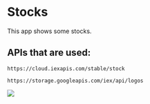 # Stocks

This app shows some stocks.

## APIs that are used:

```
https://cloud.iexapis.com/stable/stock
```
```
https://storage.googleapis.com/iex/api/logos
```

![](https://user-images.githubusercontent.com/45512200/135931930-6da9936e-f6c5-470f-8654-d7a0da9c00e8.png)
